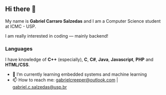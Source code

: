 ## Hi there 👋

My name is __Gabriel Carraro Salzedas__ and I am a Computer Science student at ICMC - USP.

I am really interested in coding — mainly backend!

### Languages
I have knowledge of __C++__ (especially), __C__, __C#__, __Java__, __Javascript__, __PHP__ and __HTML/CSS__.


- 🌱 I’m currently learning embedded systems and machine learning
- 📫 How to reach me: gabrielcreeper@outlook.com | gabriel.c.salzedas@usp.br
